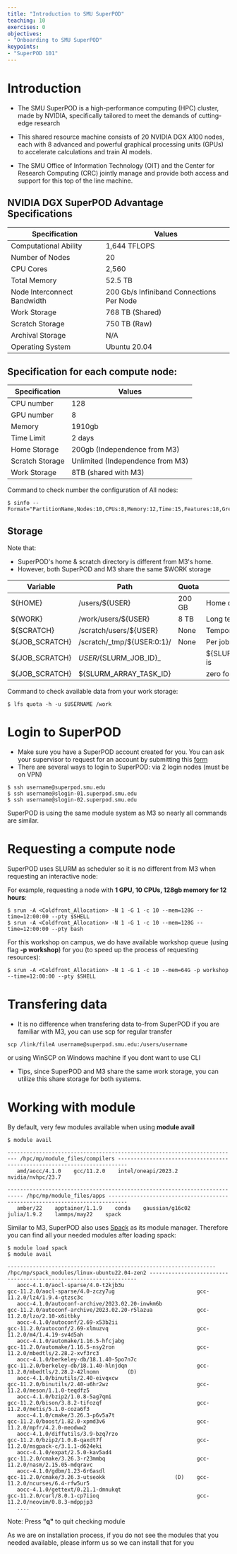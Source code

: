 ```yaml
---
title: "Introduction to SMU SuperPOD"
teaching: 10
exercises: 0
objectives:
- "Onboarding to SMU SuperPOD"
keypoints:
- "SuperPOD 101"
---
```


# Introduction

- The SMU SuperPOD is a high-performance computing (HPC) cluster, made by NVIDIA, specifically tailored to meet the demands of cutting-edge research

- This shared resource machine consists of 20 NVIDIA DGX A100 nodes, each with 8 advanced and powerful graphical processing units (GPUs) to accelerate calculations and train AI models.

- The SMU Office of Information Technology (OIT) and the Center for Research Computing (CRC) jointly manage and provide both access and support for this top of the line machine.


## NVIDIA DGX SuperPOD Advantage Specifications

| Specification               | Values                                        |
|-----------------------------|-----------------------------------------------|
| Computational Ability       | 1,644 TFLOPS                                  |
| Number of Nodes             | 20                                            |
| CPU Cores                   | 2,560                                         |
| Total Memory                | 52.5 TB                                       |
| Node Interconnect Bandwidth | 200 Gb/s Infiniband Connections Per Node |
| Work Storage                | 768 TB (Shared)                               |
| Scratch Storage             | 750 TB (Raw)                                  |
| Archival Storage            | N/A                                           |
| Operating System            | Ubuntu 20.04                                  |

## Specification for each compute node:

| Specification               | Values                                        |
|-----------------------------|-----------------------------------------------|
| CPU number                  | 128                                           |
| GPU number                  | 8                                             |
| Memory                      | 1910gb                                        |
| Time Limit                  | 2 days                                        |
| Home Storage                | 200gb (Independence from M3)                  |
| Scratch Storage             | Unlimited (Independence from M3)              |
| Work Storage                | 8TB (shared with M3)                          |

Command to check number the configuration of All nodes:

```
$ sinfo --Format="PartitionName,Nodes:10,CPUs:8,Memory:12,Time:15,Features:18,Gres:14"
```

## Storage 

Note that: 
- SuperPOD's home & scratch directory is different from M3's home.
- However, both SuperPOD and M3 share the same $WORK storage

Variable       | Path                       | Quota  | Usage                      |
-------------- | -------------------------- | ------ | -------------------------  |
${HOME}        | /users/${USER}             | 200 GB | Home directory, backed up  |
${WORK}        | /work/users/${USER}        | 8 TB   | Long term storage          |
${SCRATCH}     | /scratch/users/${USER}     | None   | Temporary scratch space    |
${JOB_SCRATCH} | /scratch/_tmp/${USER:0:1}/  | None   | Per job scratch space,    |
${JOB_SCRATCH} | ${USER}/${SLURM_JOB_ID}_   |        | ${SLURM_ARRAY_TASK_ID} is   |
${JOB_SCRATCH} | ${SLURM_ARRAY_TASK_ID}     |        | zero for standard jobs     |

Command to check available data from your work storage:

```
$ lfs quota -h -u $USERNAME /work
```

# Login to SuperPOD

- Make sure you have a SuperPOD account created for you. You can ask your supervisor to request for an account by submitting this [form](https://smu.az1.qualtrics.com/jfe/form/SV_6WIK4HsRuE4N6JL)
- There are several ways to login to SuperPOD: via 2 login nodes (must be on VPN)

```
$ ssh username@superpod.smu.edu
$ ssh username@slogin-01.superpod.smu.edu
$ ssh username@slogin-02.superpod.smu.edu
```
SuperPOD is using the same module system as M3 so nearly all commands are similar.

# Requesting a compute node

SuperPOD uses SLURM as scheduler so it is no different from M3 when requesting an interactive node:

For example, requesting a node with **1 GPU, 10 CPUs, 128gb memory for 12 hours**:

```
$ srun -A <Coldfront_Allocation> -N 1 -G 1 -c 10 --mem=128G --time=12:00:00 --pty $SHELL
$ srun -A <Coldfront_Allocation> -N 1 -G 1 -c 10 --mem=128G --time=12:00:00 --pty bash
```

For this workshop on campus, we do have available workshop queue (using flag **-p workshop**) for you (to speed up the process of requesting resources):

```
$ srun -A <Coldfront_Allocation> -N 1 -G 1 -c 10 --mem=64G -p workshop --time=12:00:00 --pty $SHELL
```

# Transfering data

- It is no difference when transfering data to-from SuperPOD if you are familiar with M3, you can use scp for regular transfer

```
scp /link/fileA username@superpod.smu.edu:/users/username
```

or using WinSCP on Windows machine if you dont want to use CLI

- Tips, since SuperPOD and M3 share the same work storage, you can utilize this share storage for both systems.

# Working with module
By default, very few modules available when using **module avail**

```
$ module avail

------------------------------------------------------------------------- /hpc/mp/module_files/compilers -------------------------------------------------------------------------
   amd/aocc/4.1.0    gcc/11.2.0    intel/oneapi/2023.2    nvidia/nvhpc/23.7

--------------------------------------------------------------------------- /hpc/mp/module_files/apps ----------------------------------------------------------------------------
   amber/22    apptainer/1.1.9    conda    gaussian/g16c02    julia/1.9.2    lammps/may22    spack

```

Similar to M3, SuperPOD also uses [Spack](https://spack.io/) as its module manager. Therefore you can find all your needed modules after loading spack:

```
$ module load spack
$ module avail

------------------------------------------------------------------ /hpc/mp/spack_modules/linux-ubuntu22.04-zen2 ------------------------------------------------------------------
   aocc-4.1.0/aocl-sparse/4.0-t2kjb3u                               gcc-11.2.0/aocl-sparse/4.0-zczy7ug                          gcc-11.2.0/lz4/1.9.4-gtzsc3c
   aocc-4.1.0/autoconf-archive/2023.02.20-inwkm6b                   gcc-11.2.0/autoconf-archive/2023.02.20-r5lazua              gcc-11.2.0/lzo/2.10-x6itbky
   aocc-4.1.0/autoconf/2.69-x53b2ii                                 gcc-11.2.0/autoconf/2.69-xlmuzvq                            gcc-11.2.0/m4/1.4.19-sv4d5ah
   aocc-4.1.0/automake/1.16.5-hfcjabg                               gcc-11.2.0/automake/1.16.5-nsy2ron                          gcc-11.2.0/mbedtls/2.28.2-xvf3rc3
   aocc-4.1.0/berkeley-db/18.1.40-5po7n7c                           gcc-11.2.0/berkeley-db/18.1.40-hlnjdqn                      gcc-11.2.0/mbedtls/2.28.2-42lnomn         (D)     
   aocc-4.1.0/binutils/2.40-eivqxcw                                 gcc-11.2.0/binutils/2.40-u6hr2wz                            gcc-11.2.0/meson/1.1.0-teqdfz5
   aocc-4.1.0/bzip2/1.0.8-5ag7qmi                                   gcc-11.2.0/bison/3.8.2-tifozqf                              gcc-11.2.0/metis/5.1.0-coza6f3
   aocc-4.1.0/cmake/3.26.3-p6v5a7t                                  gcc-11.2.0/boost/1.82.0-xpmd3v6                             gcc-11.2.0/mpfr/4.2.0-meodww2
   aocc-4.1.0/diffutils/3.9-bzq7rzo                                 gcc-11.2.0/bzip2/1.0.8-qaxdt7f                              gcc-11.2.0/msgpack-c/3.1.1-d624eki
   aocc-4.1.0/expat/2.5.0-kav5ad4                                   gcc-11.2.0/cmake/3.26.3-r23mmbq                             gcc-11.2.0/nasm/2.15.05-mdqravc
   aocc-4.1.0/gdbm/1.23-6r6asdl                                     gcc-11.2.0/cmake/3.26.3-utseokk                      (D)    gcc-11.2.0/ncurses/6.4-rfw5ur5
   aocc-4.1.0/gettext/0.21.1-dmnukqt                                gcc-11.2.0/curl/8.0.1-cp7iioq                               gcc-11.2.0/neovim/0.8.3-mdppjp3
   ....
```

Note: Press **"q"** to quit checking module

As we are on installation process, if you do not see the modules that you needed available, please inform us so we can install that for you

